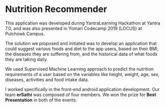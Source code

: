 # Nutrition Recommender

This application was developed during YantraLearning Hackathon at Yantra 7.0, and was also presented in Yomari Codecamp 2019 (LOCUS) at Pulchowk Campus.

The solution we proposed and initiated was to develop an application that could suggest various foods and diet to the app users, based on their BMI, the diseases they are suffering from, and the historical data of what foods they are taking daily.

We used Supervised Machine Learning approach to predict the nutrition requirements of a user based on the variables like height, weight, age, sex, diseases, activities and food intake data. 

I worked specifically in the front-end android application development. Our team **erSathi** was composed of four members. We won the prize for **Best Presentation** in both of the events.
